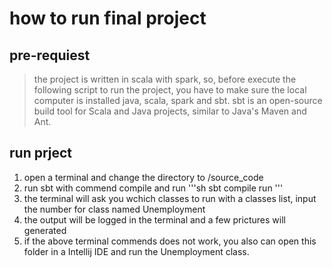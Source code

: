 # how to run final project
## pre-requiest
> the project is written in scala with spark, so, before execute the following script to run the project, you have to make sure the local computer is installed java, scala, spark and sbt. sbt is an open-source build tool for Scala and Java projects, similar to Java's Maven and Ant.
## run prject
1. open a terminal and change the directory to /source_code
2. run sbt with commend compile and run
'''sh
sbt
compile
run
'''
3. the terminal will ask you wchich classes to run with a classes list, input the number for class named Unemployment
4. the output will be logged in the terminal and a few prictures will generated
5. if the above terminal commends does not work, you also can open this folder in a Intellij IDE and run the Unemployment class.